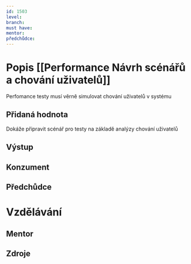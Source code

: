 ```yaml
---
id: 1503
level: 
branch: 
must have: 
mentor: 
předchůdce: 
---
```



# Popis [[Performance Návrh scénářů a chování uživatelů]]
Perfomance testy musí věrně simulovat chování uživatelů v systému

## Přidaná hodnota
Dokáže připravit scénář pro testy na základě analýzy chování uživatelů

## Výstup


## Konzument


## Předchůdce


# Vzdělávání


## Mentor


## Zdroje